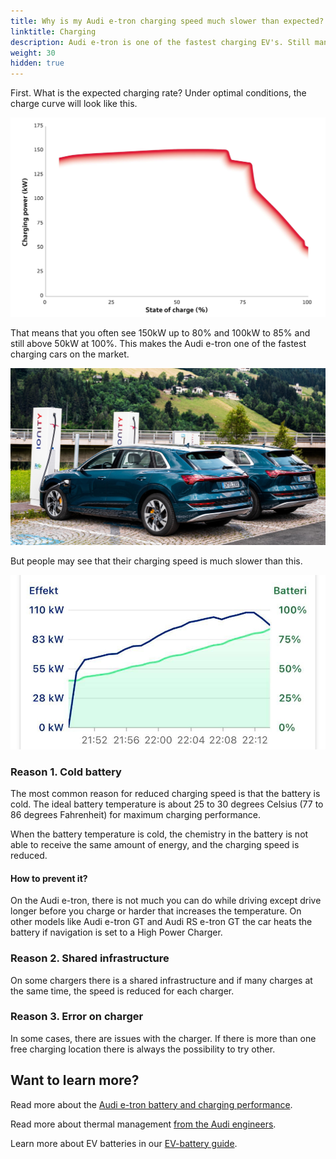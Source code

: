 ```yaml
---
title: Why is my Audi e-tron charging speed much slower than expected?
linktitle: Charging
description: Audi e-tron is one of the fastest charging EV's. Still many experience slower charging speed than expected. Why is that? 
weight: 30
hidden: true
---
```


First. What is the expected charging rate? Under optimal conditions, the charge curve will look like this.

![Charging curve](chargecurve.jpg "Charging curve e-tron 55 optimal conditions")

That means that you often see 150kW up to 80% and 100kW to 85% and still above 50kW at 100%. This makes the Audi e-tron one of the fastest charging cars on the market.

![Audi e-tron 55 charging at Ionity](charginghpc.jpg "Audi e-tron 55 charging at Ionity HPC")

But people may see that their charging speed is much slower than this.

![Slow charging](slowcharging1.jpg "Example 1 - slow charging curve")

### Reason 1. Cold battery

The most common reason for reduced charging speed is that the battery is cold. The ideal battery temperature is about 25 to 30 degrees Celsius (77 to 86 degrees Fahrenheit) for maximum charging performance.

When the battery temperature is cold, the chemistry in the battery is not able to receive the same amount of energy, and the charging speed is reduced.

#### How to prevent it?

On the Audi e-tron, there is not much you can do while driving except drive longer before you charge or harder that increases the temperature. On other models like Audi e-tron GT and Audi RS e-tron GT the car heats the battery if navigation is set to a High Power Charger.

### Reason 2. Shared infrastructure

On some chargers there is a shared infrastructure and if many charges at the same time, the speed is reduced for each charger.

### Reason 3. Error on charger

In some cases, there are issues with the charger. If there is more than one free charging location there is always the possibility to try other.

## Want to learn more?

Read more about the [Audi e-tron battery and charging performance](../../../drivetrain/battery/).

Read more about thermal management [from the Audi engineers](../../../../../articles/thermalmanagementwinter/).

Learn more about EV batteries in our [EV-battery guide](../../../../../technology/battery/).
